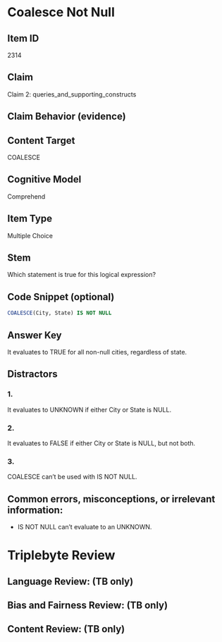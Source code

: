 # Coalesce Not Null

## Item ID
2314

## Claim
Claim 2: queries_and_supporting_constructs

## Claim Behavior (evidence)

## Content Target
COALESCE

## Cognitive Model
Comprehend

## Item Type
Multiple Choice

## Stem
Which statement is true for this logical expression?

## Code Snippet (optional)
```SQL
COALESCE(City, State) IS NOT NULL
```

## Answer Key
It evaluates to TRUE for all non-null cities, regardless of state.

## Distractors
### 1.
It evaluates to UNKNOWN if either City or State is NULL.

### 2.
It evaluates to FALSE if either City or State is NULL, but not both.

### 3.
COALESCE can’t be used with IS NOT NULL.

## Common errors, misconceptions, or irrelevant information:
- IS NOT NULL can’t evaluate to an UNKNOWN.

# Triplebyte Review


## Language Review: (TB only)


## Bias and Fairness Review: (TB only)


## Content Review: (TB only)

